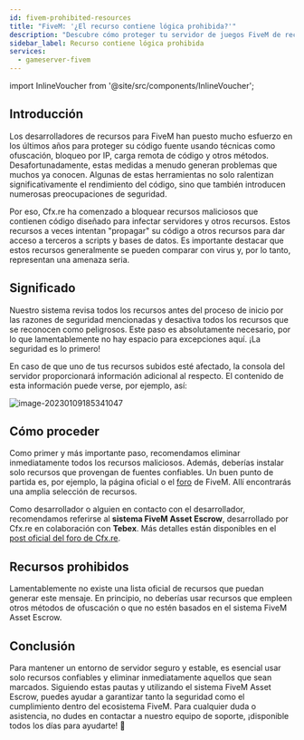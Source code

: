 ```yaml
---
id: fivem-prohibited-resources
title: "FiveM: '¿El recurso contiene lógica prohibida?'"
description: "Descubre cómo proteger tu servidor de juegos FiveM de recursos maliciosos y garantizar una experiencia segura y de alto rendimiento → Aprende más ahora"
sidebar_label: Recurso contiene lógica prohibida
services:
  - gameserver-fivem
---
```


import InlineVoucher from '@site/src/components/InlineVoucher';

## Introducción

Los desarrolladores de recursos para FiveM han puesto mucho esfuerzo en los últimos años para proteger su código fuente usando técnicas como ofuscación, bloqueo por IP, carga remota de código y otros métodos. Desafortunadamente, estas medidas a menudo generan problemas que muchos ya conocen. Algunas de estas herramientas no solo ralentizan significativamente el rendimiento del código, sino que también introducen numerosas preocupaciones de seguridad.

Por eso, Cfx.re ha comenzado a bloquear recursos maliciosos que contienen código diseñado para infectar servidores y otros recursos. Estos recursos a veces intentan "propagar" su código a otros recursos para dar acceso a terceros a scripts y bases de datos. Es importante destacar que estos recursos generalmente se pueden comparar con virus y, por lo tanto, representan una amenaza seria.

<InlineVoucher />

## Significado

Nuestro sistema revisa todos los recursos antes del proceso de inicio por las razones de seguridad mencionadas y desactiva todos los recursos que se reconocen como peligrosos. Este paso es absolutamente necesario, por lo que lamentablemente no hay espacio para excepciones aquí. ¡La seguridad es lo primero!

En caso de que uno de tus recursos subidos esté afectado, la consola del servidor proporcionará información adicional al respecto. El contenido de esta información puede verse, por ejemplo, así:

![image-20230109185341047](https://screensaver01.zap-hosting.com/index.php/s/WdCGZweo6Z5QNnz/preview)

## Cómo proceder

Como primer y más importante paso, recomendamos eliminar inmediatamente todos los recursos maliciosos. Además, deberías instalar solo recursos que provengan de fuentes confiables. Un buen punto de partida es, por ejemplo, la página oficial o el [foro](https://forum.cfx.re/c/development/releases/7) de FiveM. Allí encontrarás una amplia selección de recursos.

Como desarrollador o alguien en contacto con el desarrollador, recomendamos referirse al **sistema FiveM Asset Escrow**, desarrollado por Cfx.re en colaboración con **Tebex**. Más detalles están disponibles en el [post oficial del foro de Cfx.re](https://forum.cfx.re/t/introducing-asset-escrow-for-your-resources/4777151).

## Recursos prohibidos

Lamentablemente no existe una lista oficial de recursos que puedan generar este mensaje. En principio, no deberías usar recursos que empleen otros métodos de ofuscación o que no estén basados en el sistema FiveM Asset Escrow.

## Conclusión

Para mantener un entorno de servidor seguro y estable, es esencial usar solo recursos confiables y eliminar inmediatamente aquellos que sean marcados. Siguiendo estas pautas y utilizando el sistema FiveM Asset Escrow, puedes ayudar a garantizar tanto la seguridad como el cumplimiento dentro del ecosistema FiveM. Para cualquier duda o asistencia, no dudes en contactar a nuestro equipo de soporte, ¡disponible todos los días para ayudarte! 🙂

<InlineVoucher />